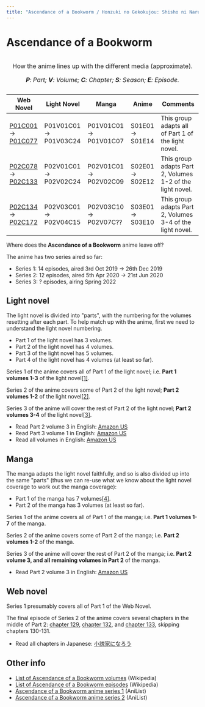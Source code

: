 ```yaml
---
title: "Ascendance of a Bookworm / Honzuki no Gekokujou: Shisho ni Naru Tame ni wa Shudan wo Erandeiraremasen"
---
```


# Ascendance of a Bookworm

<table>
  <caption><p>How the anime lines up with the different media (approximate).</p><p><em><strong>P</strong>: Part; <strong>V</strong>: Volume; <strong>C</strong>: Chapter; <strong>S</strong>: Season; <strong>E</strong>: Episode.</em></p></caption>
  <thead>
    <tr>
      <th scope "col">Web Novel</th>
      <th scope "col">Light Novel</th>
      <th scope "col">Manga</th>
      <th scope "col">Anime</th>
      <th scope "col">Comments</th>
    </tr>
  </thead>
  <tbody>
    <tr>
      <td><a href="https://ncode.syosetu.com/n4830bu/1/">P01C001</a> → <a href="https://ncode.syosetu.com/n4830bu/77/">P01C077</a></td>
      <td>P01V01C01 → P01V03C24</td>
      <td>P01V01C01 → P01V01C07</td>
      <td>S01E01 → S01E14</td>
      <td>This group adapts all of Part 1 of the light novel.</td>
    </tr>
    <tr>
      <td><a href="https://ncode.syosetu.com/n4830bu/78/">P02C078</a> → <a href="https://ncode.syosetu.com/n4830bu/133/">P02C133</a></td>
      <td>P02V01C01 → P02V02C24</td>
      <td>P02V01C01 → P02V02C09</td>
      <td>S02E01 → S02E12</td>
      <td>This group adapts Part 2, Volumes 1-2 of the light novel.</td>
    </tr>
    <tr>
      <td><a href="https://ncode.syosetu.com/n4830bu/134/">P02C134</a> → <a href="https://ncode.syosetu.com/n4830bu/172/">P02C172</a></td>
      <td>P02V03C01 → P02V04C15</td>
      <td>P02V03C10 → P02V07C??</td>
      <td>S03E01 → S03E10</td>
      <td>This group adapts Part 2, Volumes 3-4 of the light novel.</td>
    </tr>
  </tbody>
</table>

Where does the **Ascendance of a Bookworm** anime leave off?

The anime has two series aired so far:

* Series 1: 14 episodes, aired 3rd Oct 2019 -> 26th Dec 2019
* Series 2: 12 episodes, aired 5th Apr 2020 -> 21st Jun 2020
* Series 3: ? episodes, airing Spring 2022

## Light novel

The light novel is divided into "parts", with the numbering for the volumes resetting after each part. To help match up with the anime, first we need to understand the light novel numbering.

* Part 1 of the light novel has 3 volumes.
* Part 2 of the light novel has 4 volumes.
* Part 3 of the light novel has 5 volumes.
* Part 4 of the light novel has 4 volumes (at least so far).

Series 1 of the anime covers all of Part 1 of the light novel; i.e. **Part 1 volumes 1-3** of the light novel[[1]](https://anilist.co/forum/thread/28720/comment/779352).

Series 2 of the anime covers some of Part 2 of the light novel; **Part 2 volumes 1-2** of the light novel[[2]](https://anilist.co/anime/113693/Honzuki-no-Gekokujou-Shisho-ni-Naru-Tame-ni-wa-Shudan-wo-Erandeiraremasen-2/).

Series 3 of the anime will cover the rest of Part 2 of the light novel; **Part 2 volumes 3-4** of the light novel[[3]](https://anilist.co/anime/121176/Honzuki-no-Gekokujou-Shisho-ni-Naru-Tame-ni-wa-Shudan-wo-Erandeiraremasen-3/).

* Read Part 2 volume 3 in English: [Amazon US](https://www.amazon.com/gp/product/B084BWGGXS)
* Read Part 3 volume 1 in English: [Amazon US](https://www.amazon.com/gp/product/B089GVG8TB)
* Read all volumes in English: [Amazon US](https://www.amazon.com/Ascendance-Bookworm-10-Book/dp/B08RYY44GB)

## Manga

The manga adapts the light novel faithfully, and so is also divided up into the same "parts" (thus we can re-use what we know about the light novel coverage to work out the manga coverage):

* Part 1 of the manga has 7 volumes[[4]](https://anilist.co/manga/96775/Honzuki-no-Gekokujou-Shisho-ni-Naru-Tame-ni-wa-Shudan-wo-Erandeiraremasen-Dai-1bu--Hon-ga-Nai-nara-Tsukureba-Ii/).
* Part 2 of the manga has 3 volumes (at least so far).

Series 1 of the anime covers all of Part 1 of the manga; i.e. **Part 1 volumes 1-7** of the manga.

Series 2 of the anime covers some of Part 2 of the manga; i.e. **Part 2 volumes 1-2** of the manga.

Series 3 of the anime will cover the rest of Part 2 of the manga; i.e. **Part 2 volume 3, and all remaining volumes in Part 2** of the manga.

* Read Part 2 volume 3 in English: [Amazon US](https://www.amazon.com/Ascendance-Bookworm-Manga-Part-Kazuki-ebook/dp/B09HCJC48P)

## Web novel

Series 1 presumably covers all of Part 1 of the Web Novel.

The final episode of Series 2 of the anime covers several chapters in the middle of Part 2: [chapter 129](https://ncode.syosetu.com/n4830bu/129/), [chapter 132](https://ncode.syosetu.com/n4830bu/132/), and [chapter 133](https://ncode.syosetu.com/n4830bu/133/), skipping chapters 130-131.

* Read all chapters in Japanese: [小説家になろう](https://ncode.syosetu.com/n4830bu/)

## Other info

* [List of Ascendance of a Bookworm volumes](https://en.wikipedia.org/wiki/Ascendance_of_a_Bookworm) (Wikipedia)
* [List of Ascendance of a Bookworm episodes](https://en.wikipedia.org/wiki/List_of_Ascendance_of_a_Bookworm_episodes) (Wikipedia)
* [Ascendance of a Bookworm anime series 1](https://anilist.co/anime/108268/Honzuki-no-Gekokujou-Shisho-ni-Naru-Tame-ni-wa-Shudan-wo-Erandeiraremasen/) (AniList)
* [Ascendance of a Bookworm anime series 2](https://anilist.co/anime/113693/Honzuki-no-Gekokujou-Shisho-ni-Naru-Tame-ni-wa-Shudan-wo-Erandeiraremasen-2/) (AniList)